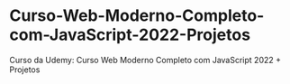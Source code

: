 # Curso-Web-Moderno-Completo-com-JavaScript-2022-Projetos
Curso da Udemy: Curso Web Moderno Completo com JavaScript 2022 + Projetos
